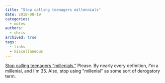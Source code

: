 ```yaml
---
title: "Stop calling teenagers millennials"
date: 2018-08-19
categories:
  - notes
authors:
  - chris
archived: true
tags:
  - links
  - miscellaneous
---
```


[Stop calling teenagers "millenials."](https://www.vox.com/2018/8/15/17686668/millennials-explained) Please. By nearly every definition, _I'm_ a millenial, and I'm 35. Also, stop using "millenial" as some sort of derogatory term.
